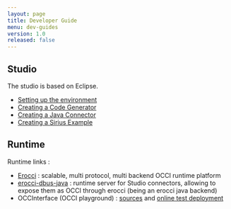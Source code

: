 ```yaml
---
layout: page
title: Developer Guide
menu: dev-guides
version: 1.0
released: false
---
```


## Studio

The studio is based on Eclipse.

* [Setting up the environment](studio-setting-up-the-environment.html)
* [Creating a Code Generator](studio-creating-a-code-generator.html)
* [Creating a Java Connector](studio-creating-a-java-connector.html)
* [Creating a Sirius Example](studio-creating-a-sirius-example.html)

## Runtime 
Runtime links :

* [Erocci](http://erocci.ow2.org) : scalable, multi protocol, multi backend OCCI runtime platform
* [erocci-dbus-java](http://github.com/occiware/erocci-dbus-java) : runtime server for Studio connectors, allowing to expose them as OCCI through erocci (being an erocci java backend)
* OCCInterface (OCCI playground) : [sources](https://github.com/occiware/OCCInterface) and [online test deployment](http://occinterface.herokuapp.com/)
